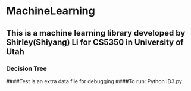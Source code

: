 # MachineLearning
## This is a machine learning library developed by Shirley(Shiyang) Li for CS5350 in University of Utah
### Decision Tree
####Test is an extra data file for debugging
####To run: Python ID3.py